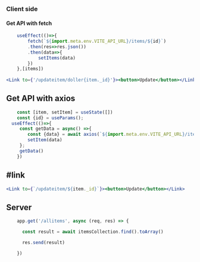 
### Client side
#### Get API with fetch

```jsx
    useEffect(()=>{
        fetch(`${import.meta.env.VITE_API_URL}/items/${id}`)
        .then(res=>res.json())
        .then(data=>{
            setItems(data)
        })
    },[items])
    
<Link to={'/updateitem/doller{item._id}'}><button>Update</button></Link>
```
## Get API with axios
```jsx
    const [item, setItem] = useState([])
    const {id} = useParams();
  useEffect(()=>{
     const getData = async() =>{
        const {data} = await axios(`${import.meta.env.VITE_API_URL}/item/${id}`)
        setItem(data)
     };
     getData()
    })
```
## #link

```jsx
<Link to={`/updateitem/${item._id}`}><button>Update</button></Link>
```
## Server

```jsx
    app.get('/allitems', async (req, res) => {

      const result = await itemsCollection.find().toArray()

      res.send(result)

    })
```
